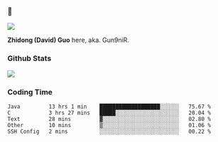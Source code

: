 ### 👋

![](https://komarev.com/ghpvc/?username=Gun9niR&label=Total+Views)

**Zhidong (David) Guo** here, aka. Gun9niR.

### Github Stats

<img src="https://github-readme-stats.vercel.app/api?username=Gun9niR&count_private=true&show_icons=true&theme=vue-dark&hide_title=true">

### Coding Time

<!--START_SECTION:waka-->

```text
Java         13 hrs 1 min    ███████████████████░░░░░░   75.67 %
C            3 hrs 27 mins   █████░░░░░░░░░░░░░░░░░░░░   20.04 %
Text         28 mins         ▓░░░░░░░░░░░░░░░░░░░░░░░░   02.80 %
Other        10 mins         ▒░░░░░░░░░░░░░░░░░░░░░░░░   01.06 %
SSH Config   2 mins          ░░░░░░░░░░░░░░░░░░░░░░░░░   00.22 %
```

<!--END_SECTION:waka-->
